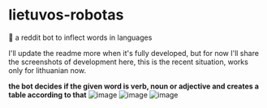 # lietuvos-robotas
🤖 a reddit bot to inflect words in languages

I'll update the readme more when it's fully developed, but for now I'll share the screenshots of development here, this is the recent situation, works only for lithuanian now.

**the bot decides if the given word is verb, noun or adjective and creates a table according to that**
![image](https://user-images.githubusercontent.com/64064136/183278251-0b3e900e-1198-4f57-b16a-b99700a7b173.png)
![image](https://user-images.githubusercontent.com/64064136/183278273-e8a3b424-c32c-49d0-82ca-37fed03e048c.png)
![image](https://user-images.githubusercontent.com/64064136/183284906-32a3edd6-7bf7-49ae-93fc-7f45befcd002.png)


